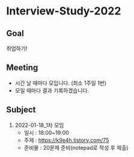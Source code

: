 # Interview-Study-2022

## Goal
취업하기!

## Meeting
- 시간 날 때마다 모입니다. (최소 1주일 1번)
- 모일 때마다 결과 기록하겠습니다.

## Subject
1. 2022-01-18_1차 모임 
	- 일시 : 18:00~19:00
	- 주제 : https://k9e4h.tistory.com/75
	- 준비물 : 20문제 준비(notepad로 작성 후 제출)
